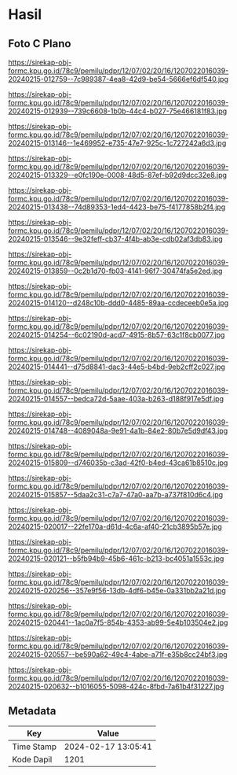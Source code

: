 # Hasil

## Foto C Plano

https://sirekap-obj-formc.kpu.go.id/78c9/pemilu/pdpr/12/07/02/20/16/1207022016039-20240215-012759--7c989387-4ea8-42d9-be54-5666ef6df540.jpg

https://sirekap-obj-formc.kpu.go.id/78c9/pemilu/pdpr/12/07/02/20/16/1207022016039-20240215-012939--739c6608-1b0b-44c4-b027-75e466181f83.jpg

https://sirekap-obj-formc.kpu.go.id/78c9/pemilu/pdpr/12/07/02/20/16/1207022016039-20240215-013146--1e469952-e735-47e7-925c-1c727242a6d3.jpg

https://sirekap-obj-formc.kpu.go.id/78c9/pemilu/pdpr/12/07/02/20/16/1207022016039-20240215-013329--e0fc190e-0008-48d5-87ef-b92d9dcc32e8.jpg

https://sirekap-obj-formc.kpu.go.id/78c9/pemilu/pdpr/12/07/02/20/16/1207022016039-20240215-013438--74d89353-1ed4-4423-be75-f4177858b2f4.jpg

https://sirekap-obj-formc.kpu.go.id/78c9/pemilu/pdpr/12/07/02/20/16/1207022016039-20240215-013546--9e32feff-cb37-4f4b-ab3e-cdb02af3db83.jpg

https://sirekap-obj-formc.kpu.go.id/78c9/pemilu/pdpr/12/07/02/20/16/1207022016039-20240215-013859--0c2b1d70-fb03-4141-96f7-30474fa5e2ed.jpg

https://sirekap-obj-formc.kpu.go.id/78c9/pemilu/pdpr/12/07/02/20/16/1207022016039-20240215-014120--d248c10b-ddd0-4485-89aa-ccdeceeb0e5a.jpg

https://sirekap-obj-formc.kpu.go.id/78c9/pemilu/pdpr/12/07/02/20/16/1207022016039-20240215-014254--6c02190d-acd7-4915-8b57-63c1f8cb0077.jpg

https://sirekap-obj-formc.kpu.go.id/78c9/pemilu/pdpr/12/07/02/20/16/1207022016039-20240215-014441--d75d8841-dac3-44e5-b4bd-9eb2cff2c027.jpg

https://sirekap-obj-formc.kpu.go.id/78c9/pemilu/pdpr/12/07/02/20/16/1207022016039-20240215-014557--bedca72d-5aae-403a-b263-d188f917e5df.jpg

https://sirekap-obj-formc.kpu.go.id/78c9/pemilu/pdpr/12/07/02/20/16/1207022016039-20240215-014748--4089048a-9e91-4a1b-84e2-80b7e5d9df43.jpg

https://sirekap-obj-formc.kpu.go.id/78c9/pemilu/pdpr/12/07/02/20/16/1207022016039-20240215-015809--d746035b-c3ad-42f0-b4ed-43ca61b8510c.jpg

https://sirekap-obj-formc.kpu.go.id/78c9/pemilu/pdpr/12/07/02/20/16/1207022016039-20240215-015857--5daa2c31-c7a7-47a0-aa7b-a737f810d6c4.jpg

https://sirekap-obj-formc.kpu.go.id/78c9/pemilu/pdpr/12/07/02/20/16/1207022016039-20240215-020017--22fe170a-d61d-4c6a-af40-21cb3895b57e.jpg

https://sirekap-obj-formc.kpu.go.id/78c9/pemilu/pdpr/12/07/02/20/16/1207022016039-20240215-020121--b5fb94b9-45b6-461c-b213-bc4051a1553c.jpg

https://sirekap-obj-formc.kpu.go.id/78c9/pemilu/pdpr/12/07/02/20/16/1207022016039-20240215-020256--357e9f56-13db-4df6-b45e-0a331bb2a21d.jpg

https://sirekap-obj-formc.kpu.go.id/78c9/pemilu/pdpr/12/07/02/20/16/1207022016039-20240215-020441--1ac0a7f5-854b-4353-ab99-5e4b103504e2.jpg

https://sirekap-obj-formc.kpu.go.id/78c9/pemilu/pdpr/12/07/02/20/16/1207022016039-20240215-020557--be590a62-49c4-4abe-a71f-e35b8cc24bf3.jpg

https://sirekap-obj-formc.kpu.go.id/78c9/pemilu/pdpr/12/07/02/20/16/1207022016039-20240215-020632--b1016055-5098-424c-8fbd-7a61b4f31227.jpg


## Metadata

| Key        | Value               |
| ---------- | ------------------- |
| Time Stamp | 2024-02-17 13:05:41 |
| Kode Dapil | 1201                |



